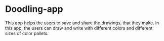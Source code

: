 # Doodling-app
This app helps the users to save and share the drawings, that they make.
In this app, the users can draw and write with different colors and different sizes of color pallets.
